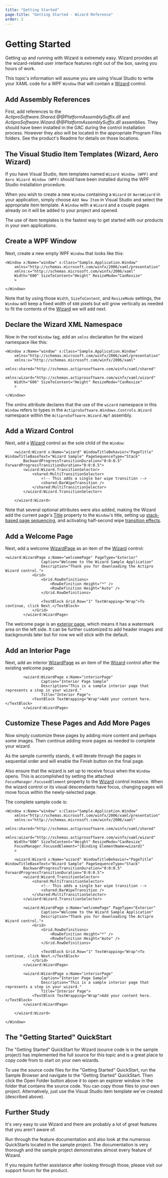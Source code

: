 ```yaml
---
title: "Getting Started"
page-title: "Getting Started - Wizard Reference"
order: 2
---
```

# Getting Started

Getting up and running with Wizard is extremely easy.  Wizard provides all the wizard-related user interface features right out of the box, saving you hours of work.

This topic's information will assume you are using Visual Studio to write your XAML code for a WPF `Window` that will contain a [Wizard](xref:@ActiproUIRoot.Controls.Wizard.Wizard) control.

## Add Assembly References

First, add references to the *ActiproSoftware.Shared.@@PlatformAssemblySuffix.dll* and *ActiproSoftware.Wizard.@@PlatformAssemblySuffix.dll* assemblies.  They should have been installed in the GAC during the control installation process.  However they also will be located in the appropriate Program Files folders.  See the product's Readme for details on those locations.

## The Visual Studio Item Templates (Wizard, Aero Wizard)

If you have Visual Studio, item templates named `Wizard Window (WPF)` and `Aero Wizard Window (WPF)` should have been installed during the WPF Studio installation procedure.

When you wish to create a new `Window` containing a `Wizard` or `AeroWizard` in your application, simply choose `Add New Item` in Visual Studio and select the appropriate item template.  A `Window` with a `Wizard` and a couple pages already on it will be added to your project and opened.

The use of item templates is the fastest way to get started with our products in your own applications.

## Create a WPF Window

Next, create a new empty WPF `Window` that looks like this:

```xaml
<Window x:Name="window" x:Class="Sample.Application.Window"
	xmlns="http://schemas.microsoft.com/winfx/2006/xaml/presentation"
	xmlns:x="http://schemas.microsoft.com/winfx/2006/xaml"
	Width="600" SizeToContent="Height" ResizeMode="CanResize"
	>

</Window>
```

Note that by using those `Width`, `SizeToContent`, and `ResizeMode` settings, the `Window` will keep a fixed width of `600` pixels but will grow vertically as needed to fit the contents of the [Wizard](xref:@ActiproUIRoot.Controls.Wizard.Wizard) we will add next.

## Declare the Wizard XML Namespace

Now in the root `Window` tag, add an `xmlns` declaration for the wizard namespace like this:

```xaml
<Window x:Name="window" x:Class="Sample.Application.Window"
	xmlns="http://schemas.microsoft.com/winfx/2006/xaml/presentation"
	xmlns:x="http://schemas.microsoft.com/winfx/2006/xaml"
	xmlns:shared="http://schemas.actiprosoftware.com/winfx/xaml/shared"
	xmlns:wizard="http://schemas.actiprosoftware.com/winfx/xaml/wizard"
	Width="600" SizeToContent="Height" ResizeMode="CanResize"
	>

</Window>
```

The xmlns attribute declares that the use of the `wizard` namespace in this `Window` refers to types in the `ActiproSoftware.Windows.Controls.Wizard` namespace within the `ActiproSoftware.Wizard.Wpf` assembly.

## Add a Wizard Control

Next, add a [Wizard](xref:@ActiproUIRoot.Controls.Wizard.Wizard) control as the sole child of the `Window`:

```xaml
	<wizard:Wizard x:Name="wizard" WindowTitleBehavior="PageTitle" WindowTitleBaseText="Wizard Sample" PageSequenceType="Stack"
		BackwardProgressTransitionDuration="0:0:0.5" ForwardProgressTransitionDuration="0:0:0.5">
		<wizard:Wizard.TransitionSelector>
			<shared:MultiTransitionSelector>
				<!-- This adds a single bar wipe transition -->
				<shared:BarWipeTransition />
			</shared:MultiTransitionSelector>
		</wizard:Wizard.TransitionSelector>

	</wizard:Wizard>
```

Note that several optional attributes were also added, making the Wizard add the current page's [Title](xref:@ActiproUIRoot.Controls.Wizard.WizardPage.Title) property to the `Window`'s title, setting up [stack-based page sequencing](navigation-features/page-sequencing.md), and activating half-second wipe [transition effects](appearance-features/transition-effects.md).

## Add a Welcome Page

Next, add a welcome [WizardPage](xref:@ActiproUIRoot.Controls.Wizard.WizardPage) as an item of the [Wizard](xref:@ActiproUIRoot.Controls.Wizard.Wizard) control:

```xaml
<wizard:WizardPage x:Name="welcomePage" PageType="Exterior"
				Caption="Welcome to the Wizard Sample Application"
				Description="Thank you for downloading the Actipro Wizard control.">
			<Grid>
				<Grid.RowDefinitions>
					<RowDefinition Height="*" />
					<RowDefinition Height="Auto" />
				</Grid.RowDefinitions>

				<TextBlock Grid.Row="1" TextWrapping="Wrap">To continue, click Next.</TextBlock>
			</Grid>
		</wizard:WizardPage>
```

The welcome page is an [exterior page](page-button-features/page-types.md), which means it has a watermark area on the left side.  It can be further customized to add header images and backgrounds later but for now we will stick with the default.

## Add an Interior Page

Next, add an interior [WizardPage](xref:@ActiproUIRoot.Controls.Wizard.WizardPage) as an item of the [Wizard](xref:@ActiproUIRoot.Controls.Wizard.Wizard) control after the existing welcome page:

```xaml
		<wizard:WizardPage x:Name="interiorPage"
				Caption="Interior Page Sample"
				Description="This is a sample interior page that represents a step in your wizard."
				Title="Interior Page">
			<TextBlock TextWrapping="Wrap">Add your content here.</TextBlock>
		</wizard:WizardPage>
```

## Customize These Pages and Add More Pages

Now simply customize these pages by adding more content and perhaps some images.  Then continue adding more pages as needed to complete your wizard.

As the sample currently stands, it will iterate through the pages in sequential order and will enable the Finish button on the final page.

Also ensure that the wizard is set up to receive focus when the `Window` opens.  This is accomplished by setting the attached `FocusManager.FocusedElement` property to the [Wizard](xref:@ActiproUIRoot.Controls.Wizard.Wizard) control instance.  When the wizard control or its visual descendants have focus, changing pages will move focus within the newly-selected page.

The complete sample code is:

```xaml
<Window x:Name="window" x:Class="Sample.Application.Window"
	xmlns="http://schemas.microsoft.com/winfx/2006/xaml/presentation"
	xmlns:x="http://schemas.microsoft.com/winfx/2006/xaml"
	xmlns:shared="http://schemas.actiprosoftware.com/winfx/xaml/shared"
	xmlns:wizard="http://schemas.actiprosoftware.com/winfx/xaml/wizard"
	Width="600" SizeToContent="Height" ResizeMode="CanResize"
	FocusManager.FocusedElement="{Binding ElementName=wizard}"
	>

	<wizard:Wizard x:Name="wizard" WindowTitleBehavior="PageTitle" WindowTitleBaseText="Wizard Sample" PageSequenceType="Stack"
		BackwardProgressTransitionDuration="0:0:0.5" ForwardProgressTransitionDuration="0:0:0.5">
		<wizard:Wizard.TransitionSelector>
			<shared:MultiTransitionSelector>
				<!-- This adds a single bar wipe transition -->
				<shared:BarWipeTransition />
			</shared:MultiTransitionSelector>
		</wizard:Wizard.TransitionSelector>

		<wizard:WizardPage x:Name="welcomePage" PageType="Exterior"
				Caption="Welcome to the Wizard Sample Application"
				Description="Thank you for downloading the Actipro Wizard control.">
			<Grid>
				<Grid.RowDefinitions>
					<RowDefinition Height="*" />
					<RowDefinition Height="Auto" />
				</Grid.RowDefinitions>

				<TextBlock Grid.Row="1" TextWrapping="Wrap">To continue, click Next.</TextBlock>
			</Grid>
		</wizard:WizardPage>

		<wizard:WizardPage x:Name="interiorPage"
				Caption="Interior Page Sample"
				Description="This is a sample interior page that represents a step in your wizard."
				Title="Interior Page">
			<TextBlock TextWrapping="Wrap">Add your content here.</TextBlock>
		</wizard:WizardPage>

	</wizard:Wizard>

</Window>
```

## The "Getting Started" QuickStart

The "Getting Started" QuickStart for Wizard (source code is in the sample project) has implemented the full source for this topic and is a great place to copy code from to start on your own wizards.

To use the source code files for the "Getting Started" QuickStart, run the Sample Browser and navigate to the "Getting Started" QuickStart.  Then click the Open Folder button above it to open an explorer window in the folder that contains the source code.  You can copy those files to your own project.  Alternatively, just use the Visual Studio item template we've created (described above).

## Further Study

It's very easy to use Wizard and there are probably a lot of great features that you aren't aware of.

Run through the feature documentation and also look at the numerous QuickStarts located in the sample project.  The documentation is very thorough and the sample project demonstrates almost every feature of Wizard.

If you require further assistance after looking through those, please visit our support forum for the product.
